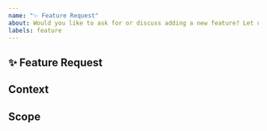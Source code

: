 ```yaml
---
name: "✨ Feature Request"
about: Would you like to ask for or discuss adding a new feature? Let us know!
labels: feature
---
```


<!-- Please give the issue a short, clear title -->

## ✨ Feature Request
<!-- Summarise the feature you would like to see here as clearly and concisely as you can -->

## Context
<!-- Tell us what this feature would be useful for; who would use it, for what purpose? -->

## Scope
<!-- List various pieces of functionality you would like this feature to have. This could be a list of concrete functions, or just some bullet points explaining the various things that can be done with it -->